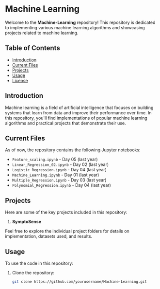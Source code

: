 # Machine Learning

Welcome to the **Machine-Learning** repository! This repository is dedicated to implementing various machine learning algorithms and showcasing projects related to machine learning.

## Table of Contents

- [Introduction](#introduction)
- [Current Files](#current-files)
- [Projects](#projects)
- [Usage](#usage)
- [License](#license)

## Introduction

Machine learning is a field of artificial intelligence that focuses on building systems that learn from data and improve their performance over time. In this repository, you'll find implementations of popular machine learning algorithms and practical projects that demonstrate their use.

## Current Files

As of now, the repository contains the following Jupyter notebooks:

- `Feature_scaling.ipynb` - Day 05 (last year)
- `Linear_Regression_02.ipynb` - Day 02 (last year)
- `Logistic_Regression.ipynb` - Day 04 (last year)
- `Machine_Learning.ipynb` - Day 01 (last year)
- `Multiple_Regression.ipynb` - Day 03 (last year)
- `Polynomial_Regression.ipynb` - Day 04 (last year)

## Projects

Here are some of the key projects included in this repository:

1. **SymptoSense**

Feel free to explore the individual project folders for details on implementation, datasets used, and results.

## Usage

To use the code in this repository:

1. Clone the repository:
   ```bash
   git clone https://github.com/yourusername/Machine-Learning.git
